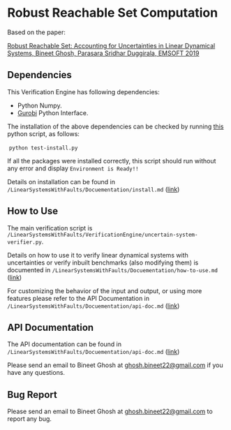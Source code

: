 # Robust Reachable Set Computation

Based on the paper: 

[Robust Reachable Set: Accounting for Uncertainties in Linear Dynamical Systems, Bineet Ghosh, Parasara Sridhar Duggirala, EMSOFT 2019](https://dl.acm.org/citation.cfm?id=3358229)




## Dependencies

This Verification Engine has following dependencies:

* Python Numpy.
* [Gurobi](https://www.gurobi.com/) Python Interface.

The installation of the above dependencies can be checked by running [this](https://github.com/bineet-coderep/Robust_Reach_Set_Computation/blob/master/LinearSystemsWithFaults/EnvironmentTester/test-install.py) python script, as follows:

​		`python test-install.py`

If all the packages were installed correctly, this script should run without any error and display `Environment is Ready!!`

Details on installation can be found in `/LinearSystemsWithFaults/Docuementation/install.md` ([link](https://github.com/bineet-coderep/Robust_Reach_Set_Computation/blob/master/LinearSystemsWithFaults/Documentation/install.md))



## How to Use

The main verification script is `/LinearSystemsWithFaults/VerificationEngine/uncertain-system-verifier.py`.

Details on how to use it to verify linear dynamical systems with uncertainties or verify inbuilt benchmarks (also modifying them) is documented in `/LinearSystemsWithFaults/Docuementation/how-to-use.md` ([link](https://github.com/bineet-coderep/Robust_Reach_Set_Computation/blob/master/LinearSystemsWithFaults/Documentation/how-to-use.md))

For customizing the behavior of the input and output, or using more features please refer to the API Documentation in `/LinearSystemsWithFaults/Docuementation/api-doc.md` ([link](https://github.com/bineet-coderep/Robust_Reach_Set_Computation/blob/master/LinearSystemsWithFaults/Documentation/api-doc.md))



## API Documentation

The API documentation can be found in `/LinearSystemsWithFaults/Docuementation/api-doc.md` ([link](https://github.com/bineet-coderep/Robust_Reach_Set_Computation/blob/master/LinearSystemsWithFaults/Documentation/api-doc.md))

Please send an email to Bineet Ghosh at ghosh.bineet22@gmail.com if you have any questions.



## Bug Report

Please send an email to Bineet Ghosh at ghosh.bineet22@gmail.com to report any bug.
